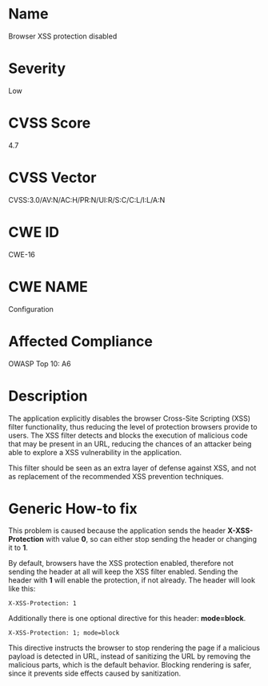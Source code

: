 
# Name

Browser XSS protection disabled

# Severity

Low

# CVSS Score

4.7

# CVSS Vector

CVSS:3.0/AV:N/AC:H/PR:N/UI:R/S:C/C:L/I:L/A:N

# CWE ID

CWE-16

# CWE NAME 

Configuration

# Affected Compliance

OWASP Top 10: A6

# Description

The application explicitly disables the browser Cross-Site Scripting (XSS) filter functionality, thus reducing the level of protection browsers provide to users.
The XSS filter detects and blocks the execution of malicious code that may be present in an URL, reducing the chances of an attacker being able to explore a XSS vulnerability in the application.

This filter should be seen as an extra layer of defense against XSS, and not as replacement of the recommended XSS prevention techniques.

# Generic How-to fix

This problem is caused because the application sends the header **X-XSS-Protection** with value **0**, so can either stop sending the header or changing it to **1**.

By default, browsers have the XSS protection enabled, therefore not sending the header at all will keep the XSS filter enabled.
Sending the header with **1** will enable the protection, if not already. The header will look like this:

	X-XSS-Protection: 1

Additionally there is one optional directive for this header: **mode=block**.   

	X-XSS-Protection: 1; mode=block

This directive instructs the browser to stop rendering the page if a malicious payload is detected in URL, instead of sanitizing the URL by removing the malicious parts, which is the default behavior. Blocking rendering is safer, since it prevents side effects caused by sanitization.
